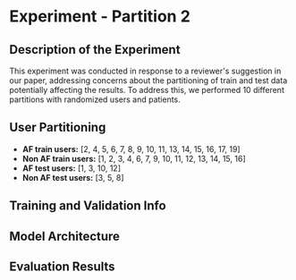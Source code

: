 # Experiment - Partition 2

## Description of the Experiment
This experiment was conducted in response to a reviewer's suggestion in our paper, addressing concerns about the partitioning of train and test data potentially affecting the results. To address this, we performed 10 different partitions with randomized users and patients.

## User Partitioning
- **AF train users:** [2, 4, 5, 6, 7, 8, 9, 10, 11, 13, 14, 15, 16, 17, 19]
- **Non AF train users:** [1, 2, 3, 4, 6, 7, 9, 10, 11, 12, 13, 14, 15, 16]
- **AF test users:** [1, 3, 10, 12]
- **Non AF test users:** [3, 5, 8]

## Training and Validation Info


## Model Architecture


## Evaluation Results

